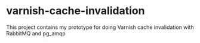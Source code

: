varnish-cache-invalidation
==========================

This project contains my prototype for doing Varnish cache invalidation with RabbitMQ and pg_amqp